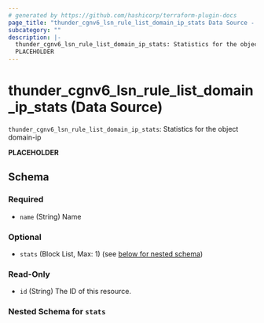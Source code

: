 ```yaml
---
# generated by https://github.com/hashicorp/terraform-plugin-docs
page_title: "thunder_cgnv6_lsn_rule_list_domain_ip_stats Data Source - terraform-provider-thunder"
subcategory: ""
description: |-
  thunder_cgnv6_lsn_rule_list_domain_ip_stats: Statistics for the object domain-ip
  PLACEHOLDER
---
```


# thunder_cgnv6_lsn_rule_list_domain_ip_stats (Data Source)

`thunder_cgnv6_lsn_rule_list_domain_ip_stats`: Statistics for the object domain-ip

__PLACEHOLDER__



<!-- schema generated by tfplugindocs -->
## Schema

### Required

- `name` (String) Name

### Optional

- `stats` (Block List, Max: 1) (see [below for nested schema](#nestedblock--stats))

### Read-Only

- `id` (String) The ID of this resource.

<a id="nestedblock--stats"></a>
### Nested Schema for `stats`


